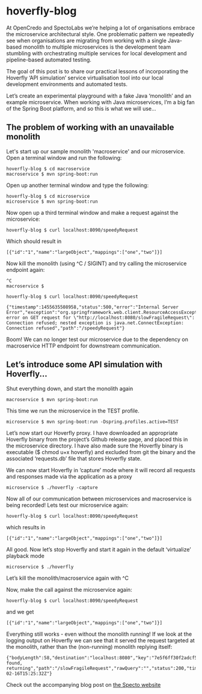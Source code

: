 # hoverfly-blog

At OpenCredo and SpectoLabs we’re helping a lot of organisations embrace the microservice architectural style. One problematic pattern we repeatedly see when organisations are migrating from working with a single Java-based monolith to multiple microservices is the development team stumbling with orchestrating multiple services for local development and pipeline-based automated testing. 

The goal of this post is to share our practical lessons of incorporating the Hoverfly ‘API simulation’ service virtualisation tool into our local development environments and automated tests.

Let’s create an experimental playground with a fake Java ‘monolith’ and an example microservice. When working with Java microservices, I’m a big fan of the Spring Boot platform, and so this is what we will use...

## The problem of working with an unavailable monolith
Let's start up our sample monolith 'macroservice' and our microservice. Open a terminal window and run the following:

```
hoverfly-blog $ cd macroservice
macroservice $ mvn spring-boot:run
```

Open up another terminal window and type the following:

```
hoverfly-blog $ cd microservice
microservice $ mvn spring-boot:run
```

Now open up a third terminal window and make a request against the microservice:


```
hoverfly-blog $ curl localhost:8090/speedyRequest
```
Which should result in

```
[{"id":"1","name":"largeObject","mappings":["one","two"]}]
```

Now kill the monolith (using ^C / SIGINT) and try calling the microservice endpoint again:
```
^C
macroservice $
```

```
hoverfly-blog $ curl localhost:8090/speedyRequest
```
```
{"timestamp":1455635508958,"status":500,"error":"Internal Server Error","exception":"org.springframework.web.client.ResourceAccessException","message":"I/O error on GET request for \"http://localhost:8080/slowFragileRequest\": Connection refused; nested exception is java.net.ConnectException: Connection refused","path":"/speedyRequest"}
```

Boom! We can no longer test our microservice due to the dependency on macroservice HTTP endpoint for downstream communication.

## Let’s introduce some API simulation with Hoverfly...

Shut everything down, and start the monolith again

```
macroservice $ mvn spring-boot:run
```

This time we run the microservice in the TEST profile. 

```
microservice $ mvn spring-boot:run -Dspring.profiles.active=TEST
```

Let’s now start our Hoverfly proxy. I have downloaded an appropriate Hoverfly binary from the project’s Github release page, and placed this in the microservice directory. I have also made sure the Hoverfly binary is executable ($ chmod u+x hoverfly) and excluded from git the binary and the associated ‘requests.db’ file that stores Hoverfly state.

We can now start Hoverfly in ‘capture’ mode where it will record all requests and responses made via the application as a proxy
```
microservice $ ./hoverfly -capture
```
Now all of our communication between microservices and macroservice is being recorded! Lets test our microservice again:
```
hoverfly-blog $ curl localhost:8090/speedyRequest
```
which results in 
```
[{"id":"1","name":"largeObject","mappings":["one","two"]}]
```

All good. Now let’s stop Hoverfly and start it again in the default ‘virtualize’ playback mode
```
microservice $ ./hoverfly
```
Let’s kill the monolith/macroservice again with ^C

Now, make the call against the microservice again:

```
hoverfly-blog $ curl localhost:8090/speedyRequest
```

and we get 
```
[{"id":"1","name":"largeObject","mappings":["one","two"]}]
```

Everything still works - even without the monolith running! If we look at the logging output on Hoverfly we can see that it served the request targeted at the monolith, rather than the (non-running) monolith replying itself:
```
{"bodyLength":58,"destination":"localhost:8080","key":"7e5f6ff30f2adcf5d402e7bbbaf632db","level":"info","method":"GET","middleware":"","mode":"virtualize","msg":"Response found, returning","path":"/slowFragileRequest","rawQuery":"","status":200,"time":"2016-02-16T15:25:32Z"}
```
Check out the accompanying blog post on [the Specto website](https://www.specto.io/blog/using-api-simulation-to-build-microservices.html)
